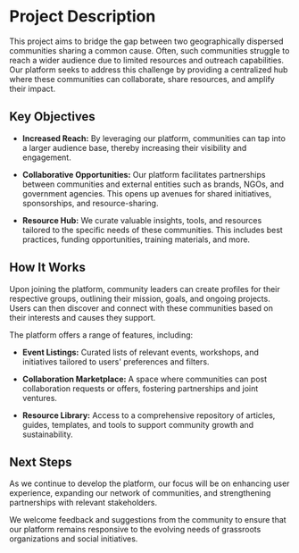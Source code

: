 # Project Description

This project aims to bridge the gap between two geographically dispersed communities sharing a common cause. Often, such communities struggle to reach a wider audience due to limited resources and outreach capabilities. Our platform seeks to address this challenge by providing a centralized hub where these communities can collaborate, share resources, and amplify their impact.

## Key Objectives

- **Increased Reach:** By leveraging our platform, communities can tap into a larger audience base, thereby increasing their visibility and engagement.

- **Collaborative Opportunities:** Our platform facilitates partnerships between communities and external entities such as brands, NGOs, and government agencies. This opens up avenues for shared initiatives, sponsorships, and resource-sharing.

- **Resource Hub:** We curate valuable insights, tools, and resources tailored to the specific needs of these communities. This includes best practices, funding opportunities, training materials, and more.

## How It Works

Upon joining the platform, community leaders can create profiles for their respective groups, outlining their mission, goals, and ongoing projects. Users can then discover and connect with these communities based on their interests and causes they support.

The platform offers a range of features, including:

- **Event Listings:** Curated lists of relevant events, workshops, and initiatives tailored to users' preferences and filters.

- **Collaboration Marketplace:** A space where communities can post collaboration requests or offers, fostering partnerships and joint ventures.

- **Resource Library:** Access to a comprehensive repository of articles, guides, templates, and tools to support community growth and sustainability.



## Next Steps

As we continue to develop the platform, our focus will be on enhancing user experience, expanding our network of communities, and strengthening partnerships with relevant stakeholders.

We welcome feedback and suggestions from the community to ensure that our platform remains responsive to the evolving needs of grassroots organizations and social initiatives.

